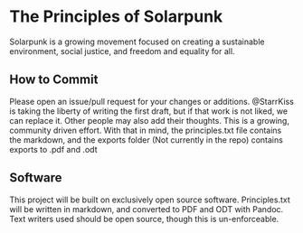 # The Principles of Solarpunk

Solarpunk is a growing movement focused on creating a sustainable environment, social justice, and freedom and equality for all.

## How to Commit

Please open an issue/pull request for your changes or additions. @StarrKiss is taking the liberty of writing the first draft, but if that work is not liked, we can replace it. Other people may also add their thoughts. This is a growing, community driven effort. With that in mind, the principles.txt file contains the markdown, and the exports folder (Not currently in the repo) contains exports to .pdf and .odt

## Software 

This project will be built on exclusively open source software. Principles.txt will be written in markdown, and converted to PDF and ODT with Pandoc. Text writers used should be open source, though this is un-enforceable.
